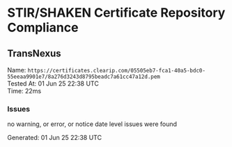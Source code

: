 # STIR/SHAKEN Certificate Repository Compliance

## TransNexus

Name: `https://certificates.clearip.com/05505eb7-fca1-40a5-bdc0-55eeaa9901e7/8a276d3243d8795beadc7a61cc47a12d.pem`\
Tested At: 01 Jun 25 22:38 UTC\
Time: 22ms

### Issues

no warning, or error, or notice date level issues were found

Generated: 01 Jun 25 22:38 UTC